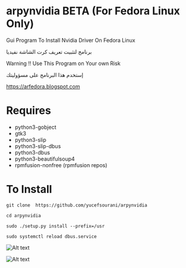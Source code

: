 # arpynvidia BETA (For Fedora Linux Only)
Gui Program To Install Nvidia Driver On Fedora Linux

برنامج لتثبيت تعريف كرت الشاشة نفيديا

Warning !! Use This Program on Your own Risk

إستخدم هذا البرنامج على مسؤوليتك 

https://arfedora.blogspot.com


# Requires

 * python3-gobject
 * gtk3
 * python3-slip
 * python3-slip-dbus
 * python3-dbus
 * python3-beautifulsoup4
 * rpmfusion-nonfree (rpmfusion repos)

# To Install
``` git clone  https://github.com/yucefsourani/arpynvidia ```

``` cd arpynvidia ```

``` sudo ./setup.py install --prefix=/usr ```

``` sudo systemctl reload dbus.service ```


![Alt text](https://raw.githubusercontent.com/yucefsourani/arpynvidia/main/Screenshot_1.jpg "Screenshot")

![Alt text](https://raw.githubusercontent.com/yucefsourani/arpynvidia/main/Screenshot_2.jpg "Screenshot")
